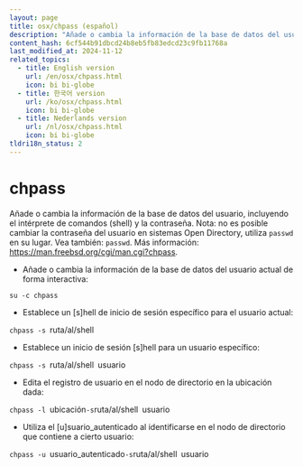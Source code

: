```yaml
---
layout: page
title: osx/chpass (español)
description: "Añade o cambia la información de la base de datos del usuario, incluyendo el intérprete de comandos (shell) y la contraseña."
content_hash: 6cf544b91dbcd24b8eb5fb83edcd23c9fb11768a
last_modified_at: 2024-11-12
related_topics:
  - title: English version
    url: /en/osx/chpass.html
    icon: bi bi-globe
  - title: 한국어 version
    url: /ko/osx/chpass.html
    icon: bi bi-globe
  - title: Nederlands version
    url: /nl/osx/chpass.html
    icon: bi bi-globe
tldri18n_status: 2
---
```

# chpass

Añade o cambia la información de la base de datos del usuario, incluyendo el intérprete de comandos (shell) y la contraseña.
Nota: no es posible cambiar la contraseña del usuario en sistemas Open Directory, utiliza `passwd` en su lugar.
Vea también: `passwd`.
Más información: <https://man.freebsd.org/cgi/man.cgi?chpass>.

- Añade o cambia la información de la base de datos del usuario actual de forma interactiva:

`su -c chpass`

- Establece un [s]hell de inicio de sesión específico para el usuario actual:

`chpass -s `<span class="tldr-var badge badge-pill bg-dark-lm bg-white-dm text-white-lm text-dark-dm font-weight-bold">ruta/al/shell</span>

- Establece un inicio de sesión [s]hell para un usuario específico:

`chpass -s `<span class="tldr-var badge badge-pill bg-dark-lm bg-white-dm text-white-lm text-dark-dm font-weight-bold">ruta/al/shell</span>` `<span class="tldr-var badge badge-pill bg-dark-lm bg-white-dm text-white-lm text-dark-dm font-weight-bold">usuario</span>

- Edita el registro de usuario en el nodo de directorio en la ubicación dada:

`chpass -l `<span class="tldr-var badge badge-pill bg-dark-lm bg-white-dm text-white-lm text-dark-dm font-weight-bold">ubicación</span>` -s `<span class="tldr-var badge badge-pill bg-dark-lm bg-white-dm text-white-lm text-dark-dm font-weight-bold">ruta/al/shell</span>` `<span class="tldr-var badge badge-pill bg-dark-lm bg-white-dm text-white-lm text-dark-dm font-weight-bold">usuario</span>

- Utiliza el [u]suario_autenticado al identificarse en el nodo de directorio que contiene a cierto usuario:

`chpass -u `<span class="tldr-var badge badge-pill bg-dark-lm bg-white-dm text-white-lm text-dark-dm font-weight-bold">usuario_autenticado</span>` -s `<span class="tldr-var badge badge-pill bg-dark-lm bg-white-dm text-white-lm text-dark-dm font-weight-bold">ruta/al/shell</span>` `<span class="tldr-var badge badge-pill bg-dark-lm bg-white-dm text-white-lm text-dark-dm font-weight-bold">usuario</span>
